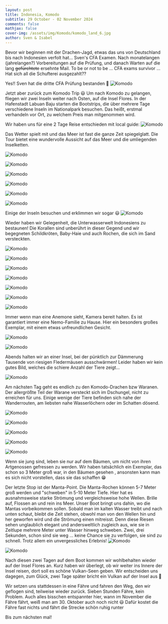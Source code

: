 ```yaml
---
layout: post
title: Indonesia, Komodo
subtitle: 29 October - 02 November 2024
comments: false
mathjax: false
cover-img: /assets/img/Komodo/komodo_land_6.jpg
author: Sven & Isabel
---
```

Bevor wir beginnen mit der Drachen-Jagd, etwas das uns von Deutschland bis nach Indonesien verfolt hat... Sven's CFA Examen. 
Nach monatelangen (jahrelangen?) Vorbereitungen auf die Prüfung, und danach Warten auf die lang  ~~gefürchtete~~ ersehnte Mail. To be or not to be ... CFA exams survivor ...
Hat sich all die Schufterei ausgezahlt??

Yes!! Sven hat die dritte CFA Prüfung bestanden 🙌 
![Komodo](/assets/img/Komodo/cfa_pass.jpg)


Jetzt aber zurück zum Komodo Trip 😃
Um nach Komodo zu gelangen, fliegen wir zwei Inseln weiter nach Osten, auf die Insel Flores. 
In der Hafenstadt Labuan Baju starten die Bootstrips, die über mehrere Tage verschiedene Inseln im Nationalpark besuchen. 
Das heißt, erstmal verhandeln vor Ort, zu welchem Preis man mitgenommen wird.

Wir haben uns für eine 2 Tage Reise entschieden mit local guide: 
![Komodo](/assets/img/Komodo/komodo_land_9.jpg)


Das Wetter spielt mit und das Meer ist fast die ganze Zeit spiegelglatt. 
Die Tour bietet eine wundervolle Aussicht auf das Meer und die umliegenden Inselketten. 

![Komodo](/assets/img/Komodo/komodo_land_1.jpg)

![Komodo](/assets/img/Komodo/komodo_land_2.jpg)

![Komodo](/assets/img/Komodo/komodo_land_3.jpg)

![Komodo](/assets/img/Komodo/komodo_land_5.jpg)

![Komodo](/assets/img/Komodo/komodo_land_4.jpg)

![Komodo](/assets/img/Komodo/komodo_land_8.jpg)

Einige der Inseln besuchen und erklimmen wir sogar 😃
![Komodo](/assets/img/Komodo/komodo_land_6.jpg)


Wieder haben wir Gelegenheit, die Unterwasserwelt Indonesiens zu bestaunen! 
Die Korallen sind unberührt in dieser Gegend und wir begegneten Schildkröten, Baby-Haie und auch Rochen, die sich im Sand versteckten.

![Komodo](/assets/img/Komodo/komodo_underwater_1.JPG)

![Komodo](/assets/img/Komodo/komodo_underwater_2.JPG)

![Komodo](/assets/img/Komodo/komodo_underwater_3.JPG)

![Komodo](/assets/img/Komodo/komodo_underwater_4.JPG)

![Komodo](/assets/img/Komodo/komodo_underwater_turtle_1.jpg)

![Komodo](/assets/img/Komodo/komodo_underwater_turtle_2.jpg)

![Komodo](/assets/img/Komodo/komdo_underwater_small_ray.JPG)

Immer wenn man eine Anemone sieht, Kamera bereit halten. Es ist garantiert immer eine Nemo-Familie zu Hause. Hier ein besonders großes Exemplar, mit einem etwas unfreundlichen Gesicht.

![Komodo](/assets/img/Komodo/komodo_underwater_5.JPG)

![Komodo](/assets/img/Komodo/komodo_underwater_6.JPG)

Abends halten wir an einer Insel, bei der pünktlich zur Dämmerung Tausende von riesigen Fledermäusen ausschwärmen! 
Leider haben wir kein gutes Bild, welches die schiere Anzahl der Tiere zeigt... 

![Komodo](/assets/img/Komodo/komodo_land_bats.jpg)

Am nächsten Tag geht es endlich zu den Komodo-Drachen bzw Waranen. Der allergrößte Teil der Warane versteckt sich im Dschungel, nicht zu erreichen für uns. 
Einige wenige der Tiere befinden sich nahe der Wanderrouten, am liebsten nahe Wasserlöchern oder im Schatten dösend.

![Komodo](/assets/img/Komodo/komodo_dragon_1.jpg)

![Komodo](/assets/img/Komodo/komodo_land_7.jpg)

![Komodo](/assets/img/Komodo/komodo_dragon_2.jpg)

![Komodo](/assets/img/Komodo/komodo_dragon_3.jpg)

![Komodo](/assets/img/Komodo/komodo_dragon_4.jpg)

Wenn sie jung sind, leben sie nur auf dem Bäumen, um nicht von ihren Artgenossen gefressen zu werden. Wir haben tatsächlich ein Exemplar, das schon so 3 Meter groß war, in den Bäumen gesehen , ansonsten kann man es sich nicht vorstellen, dass sie das schaffen 😁

Der letzte Stop ist der Manta-Point. Die Manta-Rochen können 5-7 Meter groß werden und "schweben" in 5-10 Meter Tiefe.
Hier hat es ausnahmsweise starke Strömung und vergleichsweise hohe Wellen. Brille auf, Flossen an und rein ins Meer. 
Unser Boot bringt uns dahin, wo die Mantas vorbeikommen sollen. 
Sobald man im kalten Wasser treibt und nach unten schaut, bleibt die Zeit stehen, obwohl man von den Wellen hin und her geworfen wird und die Strömung einen mitreisst. 
Denn diese Riesen sehen unglaublich elegant und andersweltlich zugleich aus, wie sie in Zeitlupe mehrere Meter unter Wasser hinweg schweben. Zwei, drei Sekunden, schon sind sie weg … keine Chance sie zu verfolgen, sie sind zu schnell.
Trotz allem ein unvergessliches Erlebnis!
![Komodo](/assets/img/Komodo/komodo_underwater_manta_1.jpg)

![Komodo](/assets/img/Komodo/komodo_underwater_manta_2.jpg)

Nach diesen zwei Tagen auf dem Boot kommen wir wohlbehalten wieder auf der Insel Flores an. Kurz haben wir überlegt, ob wir weiter ins Innere der Insel reisen, dort soll es schöne Vulkan-Seen geben. Wir entscheiden uns dagegen, zum Glück, zwei Tage später bricht ein Vulkan auf der Insel aus 🙈

Wir setzen uns stattdessen in eine Fähre und fahren den Weg, den wir geflogen sind, teilweise wieder zurück. Sieben Stunden Fähre, kein Problem. Auch alles bisschen entspannter hier, wann im November die Fähre fährt, weiß man am 30. Oktober auch noch nicht 😃 Dafür kostet die Fähre fast nichts und fährt die Strecke schön ruhig runter

Bis zum nächsten mal!

